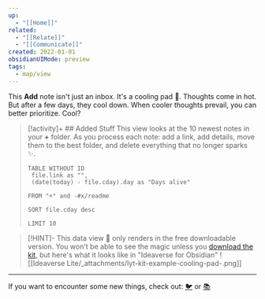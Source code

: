 ```yaml
---
up:
  - "[[Home]]"
related:
  - "[[Relate]]"
  - "[[Communicate]]"
created: 2022-01-01
obsidianUIMode: preview
tags:
  - map/view
---
```

This **Add** note isn't just an inbox. It's a cooling pad 🧊.
Thoughts come in hot. But after a few days, they cool down.
When cooler thoughts prevail, you can better prioritize. Cool? 

> [!activity]+ ## Added Stuff
> This view looks at the 10 newest notes in your **+** folder. As you process each note: add a link, add details, move them to the best folder,  and delete everything that no longer sparks ✨. 
> 
> ``` dataview
> TABLE WITHOUT ID
>  file.link as "",
>  (date(today) - file.cday).day as "Days alive"
> 
> FROM "+" and -#x/readme 
> 
> SORT file.cday desc
> 
> LIMIT 10
> ```

> [!HINT]- This data view 🔬 only renders in the free downloadable version.
> You won't be able to see the magic unless you [download the kit](https://www.linkingyourthinking.com/download-lyt-kit), but here's what it looks like in "Ideaverse for Obsidian"
> ![[Ideaverse Lite/_attachments/lyt-kit-example-cooling-pad-.png]]

---

If you want to encounter some new things, check out: [🐦](https://www.twitter.com) or [📚](https://readwise.io/lyt/)          